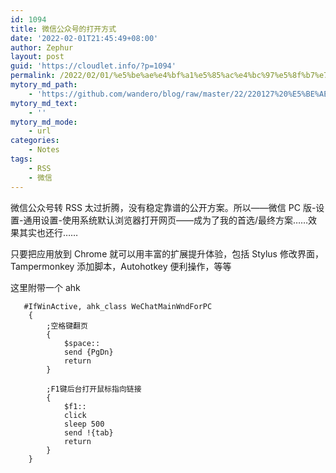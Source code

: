 ```yaml
---
id: 1094
title: 微信公众号的打开方式
date: '2022-02-01T21:45:49+08:00'
author: Zephur
layout: post
guid: 'https://cloudlet.info/?p=1094'
permalink: /2022/02/01/%e5%be%ae%e4%bf%a1%e5%85%ac%e4%bc%97%e5%8f%b7%e7%9a%84%e6%89%93%e5%bc%80%e6%96%b9%e5%bc%8f/
mytory_md_path:
    - 'https://github.com/wandero/blog/raw/master/22/220127%20%E5%BE%AE%E4%BF%A1%E5%85%AC%E4%BC%97%E5%8F%B7%E7%9A%84%E6%89%93%E5%BC%80%E6%96%B9%E5%BC%8F.md'
mytory_md_text:
    - ''
mytory_md_mode:
    - url
categories:
    - Notes
tags:
    - RSS
    - 微信
---
```


微信公众号转 RSS 太过折腾，没有稳定靠谱的公开方案。所以——微信 PC 版-设置-通用设置-使用系统默认浏览器打开网页——成为了我的首选/最终方案……效果其实也还行……

只要把应用放到 Chrome 就可以用丰富的扩展提升体验，包括 Stylus 修改界面，Tampermonkey 添加脚本，Autohotkey 便利操作，等等

这里附带一个 ahk

```autohotkey
   #IfWinActive, ahk_class WeChatMainWndForPC
    {
        ;空格键翻页
        {
            $space::
            send {PgDn}
            return
        }

        ;F1键后台打开鼠标指向链接
        {
            $f1::
            click
            sleep 500
            send !{tab}
            return
        }
    }
```